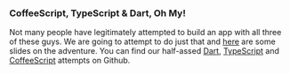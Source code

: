 ### CoffeeScript, TypeScript & Dart, Oh My!

Not many people have legitimately attempted to build an app with all three of these guys. We are going to attempt to do just that and [here](http://yycjs.com/javascript-like) are some slides on the adventure. You can find our half-assed [Dart](https://github.com/yycjs/javascript-like/tree/dart/contacts), [TypeScript](https://github.com/yycjs/javascript-like/tree/typescript/contacts) and [CoffeeScript](https://github.com/yycjs/javascript-like/tree/coffeescript/contacts) attempts on Github.